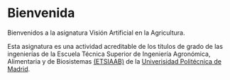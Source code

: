 # Bienvenida

Bienvenidos a la asignatura Visión Artificial en la Agricultura.

Esta asignatura es una actividad acreditable de los títulos de grado de las ingenierías de la Escuela Técnica Superior de Ingeniería Agronómica, Alimentaria y de Biosistemas [(ETSIAAB)](https://www.etsiaab.upm.es) de la [Univerisidad Politécnica de Madrid](https://www.upm.es/).
	






